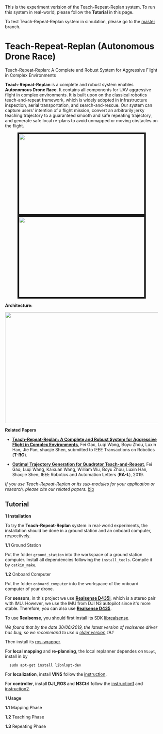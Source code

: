 This is the experiment verision of the Teach-Repeat-Replan system. To run this system in real-world, please follow the **Tutorial** in this page.

To test Teach-Repeat-Replan system in simulation, please go to the [master](https://github.com/HKUST-Aerial-Robotics/Teach-Repeat-Replan) branch.

# Teach-Repeat-Replan (Autonomous Drone Race)
Teach-Repeat-Replan: A Complete and Robust System for Aggressive Flight in Complex Environments

**Teach-Repeat-Replan** is a complete and robust system enables **Autonomous Drone Race**. It contains all components for UAV aggressive flight in complex environments. It is built upon on the classical robotics teach-and-repeat framework, which is widely adopted in infrastructure inspection, aerial transportation, and search-and-rescue. Our system can capture users' intention of a flight mission, convert an arbitrarily jerky teaching trajectory to a guaranteed smooth and safe repeating trajectory, and generate safe local re-plans to avoid unmapped or moving obstacles on the flight.

<p align = "center">
<img src="https://github.com/HKUST-Aerial-Robotics/Teach-Repeat-Replan/blob/master/files/drone_race_1.gif" width = "413" height = "264" border="5" />
<img src="https://github.com/HKUST-Aerial-Robotics/Teach-Repeat-Replan/blob/master/files/drone_race_2.gif" width = "413" height = "264" border="5" />
</p>

**Architecture:**
 <p align="center">
  <img src="https://github.com/HKUST-Aerial-Robotics/Teach-Repeat-Replan/blob/master/files/sys_architecture.png" width = "767" height = "366">
  </p>

**Related Papers**

* [**Teach-Repeat-Replan: A Complete and Robust System for Aggressive Flight in Complex Environments**](), Fei Gao, Luqi Wang, Boyu Zhou, Luxin Han, Jie Pan, shaojie Shen, submitted to IEEE Transactions on Robotics (**T-RO**).

* [**Optimal Trajectory Generation for Quadrotor Teach-and-Repeat**](https://ieeexplore.ieee.org/abstract/document/8625495), Fei Gao, Luqi Wang, Kaixuan Wang, William Wu, Boyu Zhou, Luxin Han, Shaojie Shen, IEEE Robotics and Automation Letters (**RA-L**), 2019.

*If you use Teach-Repeat-Replan or its sub-modules for your application or research, please cite our related papers.* [bib](https://github.com/HKUST-Aerial-Robotics/Teach-Repeat-Replan/blob/master/files/bib.txt)

## Tutorial
**1**   **Installation**

To try the **Teach-Repeat-Replan** system in real-world experiments, the installation should be done in a ground station and an onboard computer, respectively.

**1.1**  Ground Station

Put the folder ```ground_station``` into the workspace of a ground station computer. Install all dependencies following the 
```install_tools```. Compile it by ```catkin_make```.

**1.2**  Onboard Computer

Put the folder ```onboard_computer``` into the workspace of the onboard computer of your drone. 

For **sensors**, in this project we use [**Realsense D435i**](https://www.intelrealsense.com/depth-camera-d435i/), which is a stereo pair with IMU. However, we use the IMU from DJI N3 autopilot since it's more stable. Therefore, you can also use [**Realsense D435**](https://www.intelrealsense.com/depth-camera-d435/).

To use **Realsense**, you should first install its SDK [librealsense](https://github.com/IntelRealSense/librealsense).

*We found that by the date 30/06/2019, the latest version of realsense driver has bug, so we recommand to use a [older version](https://github.com/IntelRealSense/librealsense/releases) 19.1*

Then install its [ros-wrapper](https://github.com/IntelRealSense/realsense-ros).

For **local mapping** and **re-planning**, the local replanner dependes on ```NLopt```, install in by 
```
  sudo apt-get install libnlopt-dev
```

For **localization**, install **VINS** follow the [instruction](https://github.com/HKUST-Aerial-Robotics/Teach-Repeat-Replan/tree/experiment/onboard_computer/localization/VINS-Fusion).

For **controller**, install **DJI_ROS** and **N3Ctrl** follow the [instruction1](https://github.com/HKUST-Aerial-Robotics/Teach-Repeat-Replan/tree/experiment/onboard_computer/controller/djiros) and [instruction2](https://github.com/HKUST-Aerial-Robotics/Teach-Repeat-Replan/tree/experiment/onboard_computer/controller/n3ctrl).

**1**   **Usage**

**1.1**  Mapping Phase

**1.2**  Teaching Phase

**1.3**  Repeating Phase
